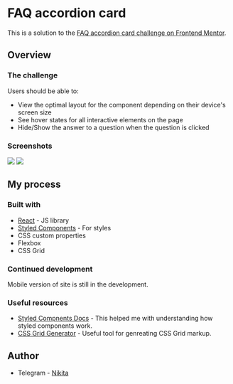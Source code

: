 # FAQ accordion card

This is a solution to the [FAQ accordion card challenge on Frontend Mentor](https://www.frontendmentor.io/challenges/faq-accordion-card-XlyjD0Oam). 

## Overview

### The challenge

Users should be able to:

- View the optimal layout for the component depending on their device's screen size
- See hover states for all interactive elements on the page
- Hide/Show the answer to a question when the question is clicked

### Screenshots

<img src='https://i.imgur.com/klSMTLC.png'>
<img src='https://i.imgur.com/HF7TTdw.png'>

## My process

### Built with

- [React](https://reactjs.org/) - JS library
- [Styled Components](https://styled-components.com/) - For styles
- CSS custom properties
- Flexbox
- CSS Grid

### Continued development

Mobile version of site is still in the development.

### Useful resources

- [Styled Compnents Docs](https://styled-components.com/docs/basics) - This helped me with understanding how styled components work.
- [CSS Grid Generator](https://grid.layoutit.com/) - Useful tool for genreating CSS Grid markup.

## Author

- Telegram - [Nikita](https://t.me/h0kagee)



